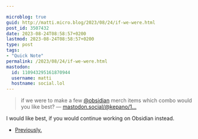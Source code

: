 ```yaml
---

microblog: true
guid: http://matti.micro.blog/2023/08/24/if-we-were.html
post_id: 3507432
date: 2023-08-24T08:58:57+0200
lastmod: 2023-08-24T08:58:57+0200
type: post
tags:
- "Quick Note"
permalink: /2023/08/24/if-we-were.html
mastodon:
  id: 110943295161870944
  username: matti
  hostname: social.lol
---
```

>if we were to make a few [@obsidian](https://micro.blog/obsidian) merch items which combo would you like best?
— [mastodon.social/@kepano/1...](https://mastodon.social/@kepano/110940615802579244)

I would like best, if you would continue working on Obsidian instead.

- [Previously.](https://blog.martin-haehnel.de/2023/06/02/103909.html)
